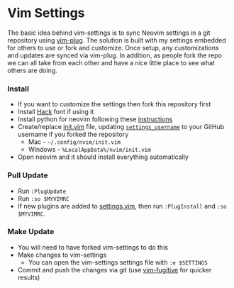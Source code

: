 # Vim Settings

The basic idea behind vim-settings is to sync Neovim settings in a git repository using [vim-plug](https://github.com/junegunn/vim-plug).
The solution is built with my settings embedded for others to use or fork and customize.
Once setup, any customizations and updates are synced via vim-plug.
In addition, as people fork the repo we can all take from each other and have a nice little place to see what others are doing.

### Install
- If you want to customize the settings then fork this repository first
- Install [Hack](https://github.com/chrissimpkins/Hack#desktop-usage) font if using it
- Install python for neovim following these [instructions](https://github.com/zchee/deoplete-jedi/wiki/Setting-up-Python-for-Neovim)
- Create/replace [init.vim](init.vim) file, updating [`settings_username`](init.vim#L2) to your GitHub username if you forked the repository
    - Mac - `~/.config/nvim/init.vim`
    - Windows - `%LocalAppData%/nvim/init.vim`
- Open neovim and it should install everything automatically

### Pull Update
- Run `:PlugUpdate`
- Run `:so $MYVIMRC`
- If new plugins are added to [settings.vim](settings.vim), then run `:PlugInstall` and `:so $MYVIMRC`.

### Make Update
- You will need to have forked vim-settings to do this
- Make changes to vim-settings
    - You can open the vim-settings settings file with `:e $SETTINGS`
- Commit and push the changes via git (use [vim-fugitive](https://github.com/tpope/vim-fugitive) for quicker results)
